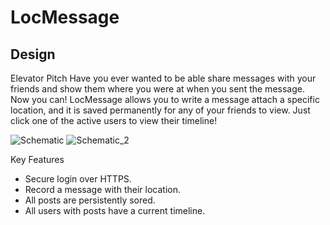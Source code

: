 # LocMessage

## Design

Elevator Pitch
Have you ever wanted to be able share messages with your friends and show them where you were at when you sent the message. Now you can! LocMessage allows you to write a message attach a specific location, and it is saved permanently for any of your friends to view. Just click one of the active users to view their timeline!


![Schematic](https://user-images.githubusercontent.com/112503027/214179020-e8f092e1-6c86-4f99-8ff4-1d6b4335fdd6.png)
![Schematic_2](https://user-images.githubusercontent.com/112503027/214179026-f9770764-e00a-4aaf-8463-3b3067b11926.png)

Key Features
- Secure login over HTTPS.
- Record a message with their location.
- All posts are persistently sored.
- All users with posts have a current timeline.

